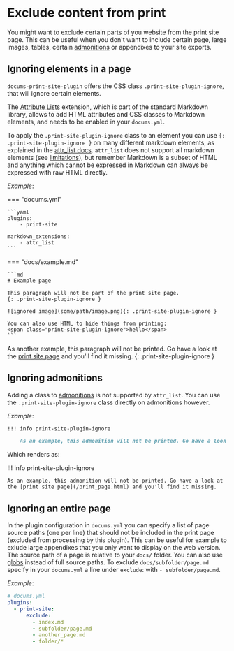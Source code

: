 # Exclude content from print

You might want to exclude certain parts of you website from the print site page. This can be useful when you don't want to include certain page, large images, tables, certain [admonitions](https://khanhduy1407.github.io/docums-material/reference/admonitions) or appendixes to your site exports.

## Ignoring elements in a page

`docums-print-site-plugin` offers the CSS class `.print-site-plugin-ignore`, that will ignore certain elements.

The [Attribute Lists](https://python-markdown.github.io/extensions/attr_list/) extension, which is part of the standard Markdown library, allows to add HTML attributes and CSS classes to Markdown elements, and needs to be enabled in your `docums.yml`.

To apply the `.print-site-plugin-ignore` class to an element you can use `{: .print-site-plugin-ignore }` on many different markdown elements, as explained in the [attr_list docs](https://python-markdown.github.io/extensions/attr_list/). `attr_list` does not support all markdown elements (see [limitations](https://python-markdown.github.io/extensions/attr_list/#limitations)), but remember Markdown is a subset of HTML and anything which cannot be expressed in Markdown can always be expressed with raw HTML directly.

_Example_:

=== "docums.yml"

    ```yaml
    plugins:
        - print-site

    markdown_extensions:
        - attr_list
    ```

=== "docs/example.md"

    ```md
    # Example page

    This paragraph will not be part of the print site page.
    {: .print-site-plugin-ignore }

    ![ignored image](some/path/image.png){: .print-site-plugin-ignore }

    You can also use HTML to hide things from printing:
    <span class="print-site-plugin-ignore">hello</span>
    ```

As another example, this paragraph will not be printed. Go have a look at the [print site page](/print_page.html) and you'll find it missing.
{: .print-site-plugin-ignore }

## Ignoring admonitions

Adding a class to [admonitions](https://khanhduy1407.github.io/docurial/reference/admonitions) is not supported by `attr_list`. You can use the `.print-site-plugin-ignore` class directly on admonitions however.

_Example_:

```markdown
!!! info print-site-plugin-ignore

    As an example, this admonition will not be printed. Go have a look at the [print site page](/print_page.html) and you'll find it missing.
```

Which renders as:

!!! info print-site-plugin-ignore

    As an example, this admonition will not be printed. Go have a look at the [print site page](/print_page.html) and you'll find it missing.


## Ignoring an entire page

In the plugin configuration in `docums.yml` you can specify a list of page source paths (one per line) that should not be included in the print page (excluded from processing by this plugin). This can be useful for example to exlude large appendixes that you only want to display on the web version. The source path of a page is relative to your `docs/` folder. You can also use [globs](https://docs.python.org/3/library/glob.html) instead of full source paths. To exclude `docs/subfolder/page.md` specify in your `docums.yml` a line under `exclude`: with `- subfolder/page.md`. 

_Example_:

```yml
# docums.yml
plugins:
  - print-site:
      exclude:
        - index.md
        - subfolder/page.md
        - another_page.md
        - folder/*
```